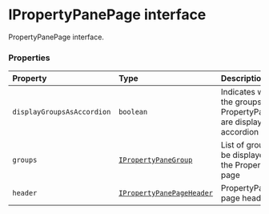 # IPropertyPanePage interface





PropertyPanePage interface.




### Properties

| Property	   | Type	| Description|
|:-------------|:-------|:-----------|
|`displayGroupsAsAccordion`      | `boolean` | Indicates whether the groups on the PropertyPanePage are displayed as accordion or not |
|`groups`      | [`IPropertyPaneGroup`](../sp-client-preview/ipropertypanegroup.md) | List of groups to be displayed on the PropertyPane page |
|`header`      | [`IPropertyPanePageHeader`](../sp-client-preview/ipropertypanepageheader.md) | PropertyPane page header |





